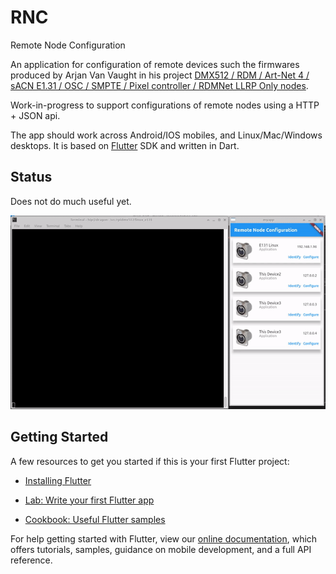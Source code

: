 # RNC
Remote Node Configuration

An application for configuration of remote devices such the firmwares produced by Arjan Van Vaught in his project [DMX512 / RDM / Art-Net 4 / sACN E1.31 / OSC / SMPTE / Pixel controller / RDMNet LLRP Only nodes](https://github.com/vanvught/rpidmx512).

Work-in-progress to support configurations of remote nodes using a HTTP + JSON api.

The app should work across Android/IOS mobiles, and Linux/Mac/Windows desktops.  It is based on [Flutter](https://flutter.dev) SDK and written in Dart.

## Status

Does not do much useful yet.

![image](https://github.com/hippyau/RNC/blob/main/screenshot.gif?raw=true)

## Getting Started

A few resources to get you started if this is your first Flutter project:

- [Installing Flutter](https://flutter.dev/docs/get-started/install)

- [Lab: Write your first Flutter app](https://flutter.dev/docs/get-started/codelab)
- [Cookbook: Useful Flutter samples](https://flutter.dev/docs/cookbook)

For help getting started with Flutter, view our
[online documentation](https://flutter.dev/docs), which offers tutorials,
samples, guidance on mobile development, and a full API reference.

